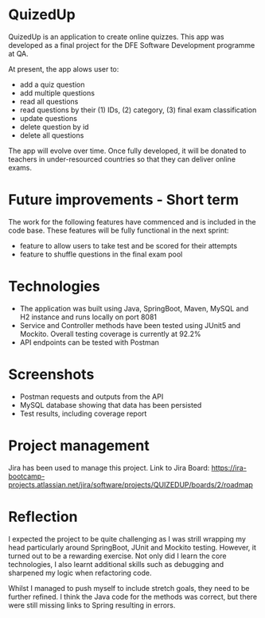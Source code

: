 # QuizedUp

QuizedUp is an application to create online quizzes. This app was developed as a final project for the DFE Software Development programme at QA.

At present, the app alows user to:
- add a quiz question
- add multiple questions
- read all questions
- read questions by their (1) IDs, (2) category, (3) final exam classification
- update questions
- delete question by id
- delete all questions

The app will evolve over time. Once fully developed, it will be donated to teachers in under-resourced countries so that they can deliver online exams.

# Future improvements - Short term
The work for the following features have commenced and is included in the code base. These features will be fully functional in the next sprint:
- feature to allow users to take test and be scored for their attempts
- feature to shuffle questions in the final exam pool

# Technologies
- The application was built using Java, SpringBoot, Maven, MySQL and H2 instance and runs locally on port 8081
- Service and Controller methods have been tested using JUnit5 and Mockito. Overall testing coverage is currently at 92.2%
- API endpoints can be tested with Postman

# Screenshots
- Postman requests and outputs from the API
- MySQL database showing that data has been persisted
- Test results, including coverage report

# Project management
Jira has been used to manage this project. Link to Jira Board: https://ira-bootcamp-projects.atlassian.net/jira/software/projects/QUIZEDUP/boards/2/roadmap

# Reflection
I expected the project to be quite challenging as I was strill wrapping my head particularly around SpringBoot, JUnit and Mockito testing. However, it turned out to be a rewarding exercise. Not only did I learn the core technologies, I also learnt additional skills such as debugging and sharpened my logic when refactoring code.

Whilst I managed to push myself to include stretch goals, they need to be further refined. I think the Java code for the methods was correct, but there were still missing links to Spring resulting in errors.



